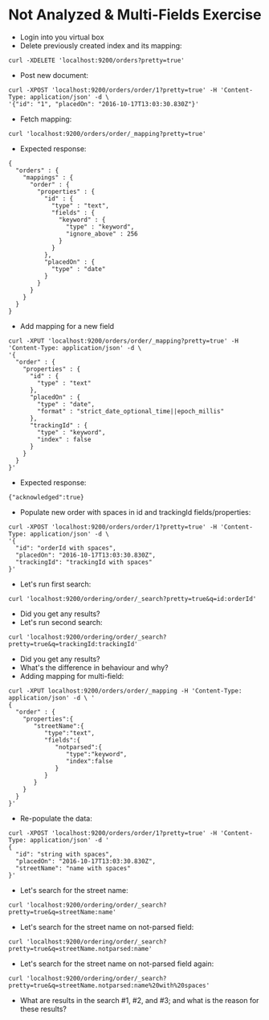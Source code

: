 # Not Analyzed & Multi-Fields Exercise #

* Login into you virtual box
* Delete previously created index and its mapping:
```
curl -XDELETE 'localhost:9200/orders?pretty=true'
```
* Post new document:
```
curl -XPOST 'localhost:9200/orders/order/1?pretty=true' -H 'Content-Type: application/json' -d \
'{"id": "1", "placedOn": "2016-10-17T13:03:30.830Z"}'
```
* Fetch mapping:
```
curl 'localhost:9200/orders/order/_mapping?pretty=true'
```
* Expected response:
```
{
  "orders" : {
    "mappings" : {
      "order" : {
        "properties" : {
          "id" : {
            "type" : "text",
            "fields" : {
              "keyword" : {
                "type" : "keyword",
                "ignore_above" : 256
              }
            }
          },
          "placedOn" : {
            "type" : "date"
          }
        }
      }
    }
  }
}
```
* Add mapping for a new field
```
curl -XPUT 'localhost:9200/orders/order/_mapping?pretty=true' -H 'Content-Type: application/json' -d \
'{
  "order" : {
    "properties" : {
      "id" : {
        "type" : "text"
      },
      "placedOn" : {
        "type" : "date",
        "format" : "strict_date_optional_time||epoch_millis"
      },
      "trackingId" : {
        "type" : "keyword",
        "index" : false
      }
    }
  }
}'
```
* Expected response:
```
{"acknowledged":true}
```
* Populate new order with spaces in id and trackingId fields/properties:  
```
curl -XPOST 'localhost:9200/orders/order/1?pretty=true' -H 'Content-Type: application/json' -d \
'{
  "id": "orderId with spaces", 
  "placedOn": "2016-10-17T13:03:30.830Z",
  "trackingId": "trackingId with spaces"
}'
```  
* Let's run first search:
```
curl 'localhost:9200/ordering/order/_search?pretty=true&q=id:orderId'
```
* Did you get any results?
* Let's run second search:
```
curl 'localhost:9200/ordering/order/_search?pretty=true&q=trackingId:trackingId'
```
* Did you get any results?  
* What's the difference in behaviour and why?  
* Adding mapping for multi-field:
```
curl -XPUT localhost:9200/orders/order/_mapping -H 'Content-Type: application/json' -d \ '
{
  "order" : {
    "properties":{  
       "streetName":{  
          "type":"text",
          "fields":{  
             "notparsed":{  
                "type":"keyword",
                "index":false
             }
          }
       }
    }
  }
}'
```
* Re-populate the data:
```
curl -XPOST 'localhost:9200/orders/order/1?pretty=true' -H 'Content-Type: application/json' -d '
{
  "id": "string with spaces", 
  "placedOn": "2016-10-17T13:03:30.830Z",
  "streetName": "name with spaces"
}'
```
* Let's search for the street name:
```
curl 'localhost:9200/ordering/order/_search?pretty=true&q=streetName:name'
```
* Let's search for the street name on not-parsed field:
```
curl 'localhost:9200/ordering/order/_search?pretty=true&q=streetName.notparsed:name'
```
* Let's search for the street name on not-parsed field again:
```
curl 'localhost:9200/ordering/order/_search?pretty=true&q=streetName.notparsed:name%20with%20spaces'
```
* What are results in the search #1, #2, and #3; and what is the reason for these results?
